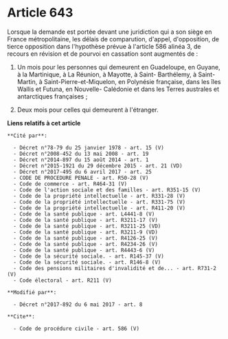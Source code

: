# Article 643

Lorsque la demande est portée devant une juridiction qui a son siège en France métropolitaine, les délais de comparution,
d'appel, d'opposition, de tierce opposition dans l'hypothèse prévue à l'article 586 alinéa 3, de recours en révision et de
pourvoi en cassation sont augmentés de : 

1. Un mois pour les personnes qui demeurent en Guadeloupe, en Guyane, à la Martinique, à La Réunion, à Mayotte, à Saint-
Barthélemy, à Saint-Martin, à Saint-Pierre-et-Miquelon, en Polynésie française, dans les îles Wallis et Futuna, en Nouvelle-
Calédonie et dans les Terres australes et antarctiques françaises ; 

2. Deux mois pour celles qui demeurent à l'étranger.

**Liens relatifs à cet article**

	**Cité par**:

	  - Décret n°78-79 du 25 janvier 1978 - art. 15 (V)
	  - Décret n°2008-452 du 13 mai 2008 - art. 19
	  - Décret n°2014-897 du 15 août 2014 - art. 1
	  - Décret n°2015-1921 du 29 décembre 2015 - art. 21 (VD)
	  - Décret n°2017-495 du 6 avril 2017 - art. 25
	  - CODE DE PROCEDURE PENALE - art. R50-28 (V)
	  - Code de commerce - art. R464-31 (V)
	  - Code de l'action sociale et des familles - art. R351-15 (V)
	  - Code de la propriété intellectuelle - art. R331-28 (V)
	  - Code de la propriété intellectuelle - art. R331-75 (V)
	  - Code de la propriété intellectuelle - art. R411-20 (V)
	  - Code de la santé publique - art. L4441-8 (V)
	  - Code de la santé publique - art. R3211-17 (V)
	  - Code de la santé publique - art. R3211-25 (VD)
	  - Code de la santé publique - art. R3211-9 (VD)
	  - Code de la santé publique - art. R4126-25 (V)
	  - Code de la santé publique - art. R4234-26 (V)
	  - Code de la santé publique - art. R4443-6 (V)
	  - Code de la sécurité sociale. - art. R145-37 (V)
	  - Code de la sécurité sociale. - art. R146-8 (V)
	  - Code des pensions militaires d'invalidité et de... - art. R731-2 (V)
	  - Code électoral - art. R211 (V)

	**Modifié par**:

	  - Décret n°2017-892 du 6 mai 2017 - art. 8

	**Cite**:

	  - Code de procédure civile - art. 586 (V)
